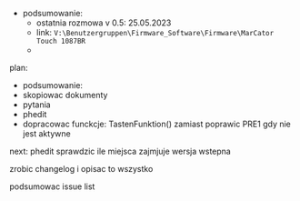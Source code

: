 - podsumowanie:
	- ostatnia rozmowa v 0.5: 25.05.2023
	- link: `V:\Benutzergruppen\Firmware_Software\Firmware\MarCator Touch 1087BR`
	- 



plan:
- podsumowanie:
- skopiowac dokumenty
- pytania
- phedit
- dopracowac funckcje: TastenFunktion() zamiast 
poprawic PRE1 gdy nie jest aktywne




next:
phedit
sprawdzic ile miejsca zajmjuje wersja wstepna

zrobic changelog i opisac to wszystko

podsumowac issue list